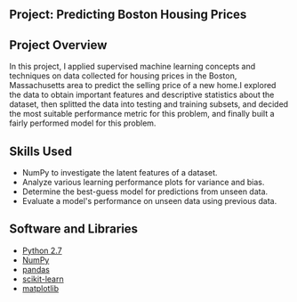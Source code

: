 ## Project: Predicting Boston Housing Prices

## Project Overview
In this project, I applied supervised machine learning concepts and techniques on data collected for housing prices in the Boston, Massachusetts area to predict the selling price of a new home.I explored the data to obtain important features and descriptive statistics about the dataset, then splitted the data into testing and training subsets, and decided the most suitable performance metric for this problem, and finally built a fairly performed model for this problem.

## Skills Used
- NumPy to investigate the latent features of a dataset.
- Analyze various learning performance plots for variance and bias.
- Determine the best-guess model for predictions from unseen data.
- Evaluate a model's performance on unseen data using previous data.

## Software and Libraries
- [Python 2.7](https://www.python.org/download/releases/2.7/)
- [NumPy](http://www.numpy.org/)
- [pandas](http://pandas.pydata.org/)
- [scikit-learn](http://scikit-learn.org/stable/)
- [matplotlib](http://matplotlib.org/)

